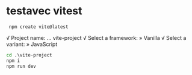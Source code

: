 # testavec vitest

```node
 npm create vite@latest
 ```
√ Project name: ... vite-project
√ Select a framework: » Vanilla
√ Select a variant: » JavaScript

 ```cmd
 cd .\vite-project     
 npm i
 npm run dev      
 ```